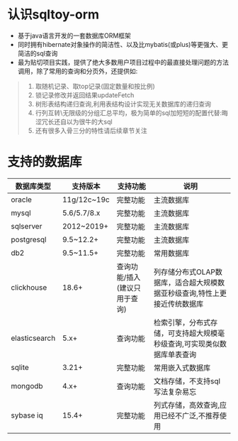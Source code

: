 # 认识sqltoy-orm
* 基于java语言开发的一套数据库ORM框架
* 同时拥有hibernate对象操作的简洁性、以及比mybatis(或plus)等更强大、更简洁的sql查询
* 最为贴切项目实践，提供了绝大多数用户项目过程中的最直接处理问题的方法调用，除了常用的查询和分页外，还提供如:

>1. 取随机记录、取top记录(固定数量和按比例)
>2. 锁记录修改并返回结果updateFetch
>3. 树形表结构递归查询,利用表结构设计实现无关数据库的递归查询
>4. 行列互转\无限级的分组汇总平均，极为简单的sql加短短的配置代替:晦涩冗长还自以为很牛的大sql
>5. 还有很多入骨三分的特性请后续章节关注

# 支持的数据库

| 数据库类型  |  支持版本     | 支持功能       | 说明|
|------         |----           |-----           |----      |
| oracle        | 11g/12c~19c   | 完整功能       |主流数据库|
| mysql         | 5.6/5.7/8.x   | 完整功能       |主流数据库|
| sqlserver     | 2012~2019+    | 完整功能       |主流数据库|
| postgresql    | 9.5~12.2+     | 完整功能       |主流数据库|
| db2           | 9.5~11.5+     | 完整功能       |常用数据库|
| clickhouse    | 18.6+         | 查询功能/插入(建议只用于查询)  |列存储分布式OLAP数据库，适合超大规模数据亚秒级查询,特性上更接近传统数据库|
| elasticsearch | 5.x+       | 查询功能       |检索引擎，分布式存储，可支持超大规模毫秒级查询,可实现类似数据库单表查询|
| sqlite        | 3.21+         | 完整功能       |常用嵌入式数据库|
| mongodb       | 4.x+          | 查询功能       |文档存储，不支持sql写法复杂易忘       |
| sybase iq     | 15.4+         | 完整功能       |列式存储，高效查询,应用已经不广泛,不推荐使用|
